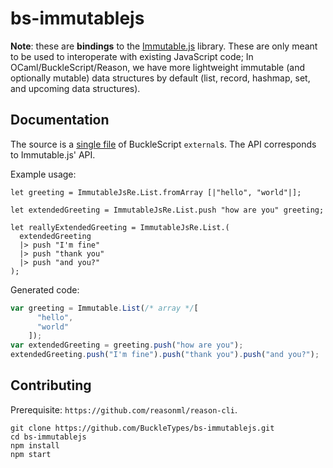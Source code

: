 # bs-immutablejs

**Note**: these are **bindings** to the [Immutable.js](https://facebook.github.io/immutable-js/) library. These are only meant to be used to interoperate with existing JavaScript code; In OCaml/BuckleScript/Reason, we have more lightweight immutable (and optionally mutable) data structures by default (list, record, hashmap, set, and upcoming data structures).

## Documentation

The source is a [single file](https://github.com/BuckleTypes/bs-immutablejs/blob/master/src/immJsRe.re) of BuckleScript `external`s. The API corresponds to Immutable.js' API.

Example usage:

```reason
let greeting = ImmutableJsRe.List.fromArray [|"hello", "world"|];

let extendedGreeting = ImmutableJsRe.List.push "how are you" greeting;

let reallyExtendedGreeting = ImmutableJsRe.List.(
  extendedGreeting
  |> push "I'm fine"
  |> push "thank you"
  |> push "and you?"
);
```

Generated code:

```js
var greeting = Immutable.List(/* array */[
      "hello",
      "world"
    ]);
var extendedGreeting = greeting.push("how are you");
extendedGreeting.push("I'm fine").push("thank you").push("and you?");
```

## Contributing

Prerequisite: `https://github.com/reasonml/reason-cli`.

```
git clone https://github.com/BuckleTypes/bs-immutablejs.git
cd bs-immutablejs
npm install
npm start
```
